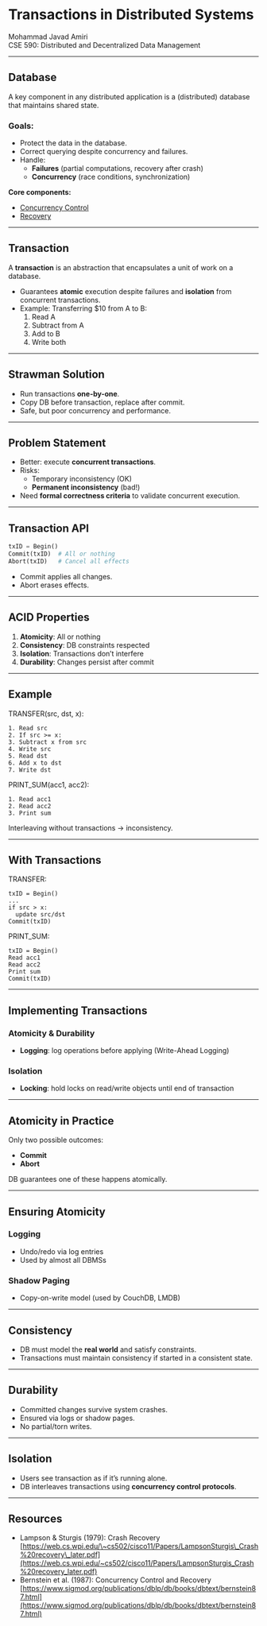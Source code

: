 
# Transactions in Distributed Systems

Mohammad Javad Amiri  
CSE 590: Distributed and Decentralized Data Management

---

## Database

A key component in any distributed application is a (distributed) database that maintains shared state.

### Goals:
- Protect the data in the database.
- Correct querying despite concurrency and failures.
- Handle:
  - **Failures** (partial computations, recovery after crash)
  - **Concurrency** (race conditions, synchronization)

**Core components:**
-  [Concurrency Control](./concurrency_control_notes.md)
- [Recovery](./recovery_notes.md)

---

## Transaction

A **transaction** is an abstraction that encapsulates a unit of work on a database.

- Guarantees **atomic** execution despite failures and **isolation** from concurrent transactions.
- Example: Transferring $10 from A to B:
  1. Read A
  2. Subtract from A
  3. Add to B
  4. Write both

---

## Strawman Solution

- Run transactions **one-by-one**.
- Copy DB before transaction, replace after commit.
- Safe, but poor concurrency and performance.

---

## Problem Statement

- Better: execute **concurrent transactions**.
- Risks:
  - Temporary inconsistency (OK)
  - **Permanent inconsistency** (bad!)
- Need **formal correctness criteria** to validate concurrent execution.

---

## Transaction API

```python
txID = Begin()
Commit(txID)  # All or nothing
Abort(txID)   # Cancel all effects
````

* Commit applies all changes.
* Abort erases effects.

---

## ACID Properties

1. **Atomicity**: All or nothing
2. **Consistency**: DB constraints respected
3. **Isolation**: Transactions don’t interfere
4. **Durability**: Changes persist after commit

---

## Example

TRANSFER(src, dst, x):

```text
1. Read src
2. If src >= x:
3. Subtract x from src
4. Write src
5. Read dst
6. Add x to dst
7. Write dst
```

PRINT\_SUM(acc1, acc2):

```text
1. Read acc1
2. Read acc2
3. Print sum
```

Interleaving without transactions → inconsistency.

---

## With Transactions

TRANSFER:

```text
txID = Begin()
...
if src > x:
  update src/dst
Commit(txID)
```

PRINT\_SUM:

```text
txID = Begin()
Read acc1
Read acc2
Print sum
Commit(txID)
```

---

## Implementing Transactions

### Atomicity & Durability

* **Logging**: log operations before applying (Write-Ahead Logging)

### Isolation

* **Locking**: hold locks on read/write objects until end of transaction

---

## Atomicity in Practice

Only two possible outcomes:

* **Commit**
* **Abort**

DB guarantees one of these happens atomically.

---

## Ensuring Atomicity

### Logging

* Undo/redo via log entries
* Used by almost all DBMSs

### Shadow Paging

* Copy-on-write model (used by CouchDB, LMDB)

---

## Consistency

* DB must model the **real world** and satisfy constraints.
* Transactions must maintain consistency if started in a consistent state.

---

## Durability

* Committed changes survive system crashes.
* Ensured via logs or shadow pages.
* No partial/torn writes.

---

## Isolation

* Users see transaction as if it’s running alone.
* DB interleaves transactions using **concurrency control protocols**.

---

## Resources

* Lampson & Sturgis (1979): Crash Recovery
  [https://web.cs.wpi.edu/\~cs502/cisco11/Papers/LampsonSturgis\_Crash%20recovery\_later.pdf](https://web.cs.wpi.edu/~cs502/cisco11/Papers/LampsonSturgis_Crash%20recovery_later.pdf)
* Bernstein et al. (1987): Concurrency Control and Recovery
  [https://www.sigmod.org/publications/dblp/db/books/dbtext/bernstein87.html](https://www.sigmod.org/publications/dblp/db/books/dbtext/bernstein87.html)

